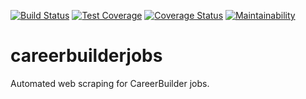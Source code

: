 [![Build Status](https://travis-ci.org/JoshuaOndieki/careerbuilderjobs.svg?branch=master)](https://travis-ci.org/JoshuaOndieki/careerbuilderjobs) [![Test Coverage](https://api.codeclimate.com/v1/badges/9e190de04ca60b276ad1/test_coverage)](https://codeclimate.com/github/JoshuaOndieki/careerbuilderjobs/test_coverage) [![Coverage Status](https://coveralls.io/repos/github/JoshuaOndieki/careerbuilderjobs/badge.svg?branch=master)](https://coveralls.io/github/JoshuaOndieki/careerbuilderjobs?branch=master) [![Maintainability](https://api.codeclimate.com/v1/badges/9e190de04ca60b276ad1/maintainability)](https://codeclimate.com/github/JoshuaOndieki/careerbuilderjobs/maintainability)

# careerbuilderjobs
Automated web scraping for CareerBuilder jobs.
